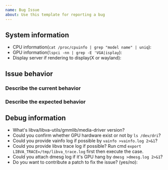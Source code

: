 ```yaml
---
name: Bug Issue
about: Use this template for reporting a bug
---
```


## System information
- CPU information(`cat /proc/cpuinfo | grep "model name" | uniq`):
- GPU information(`lspci -nn | grep -E 'VGA|isplay`):
- Display server if rendering to display(X or wayland):

## Issue behavior
### Describe the current behavior

### Describe the expected behavior

## Debug information
- What's libva/libva-utils/gmmlib/media-driver version?
- Could you confirm whether GPU hardware exist or not by `ls /dev/dri`?
- Could you provide vainfo log if possible by `vainfo >vainfo.log 2>&1`?
- Could you provide libva trace log if possible? Run cmd `export LIBVA_TRACE=/tmp/libva_trace.log` first then execute the case.
- Could you attach dmesg log if it's GPU hang by `dmesg >dmesg.log 2>&1`?
- Do you want to contribute a patch to fix the issue? (yes/no):

